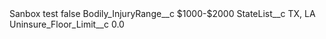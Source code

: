 <?xml version="1.0" encoding="UTF-8"?>
<CustomMetadata xmlns="http://soap.sforce.com/2006/04/metadata" xmlns:xsi="http://www.w3.org/2001/XMLSchema-instance" xmlns:xsd="http://www.w3.org/2001/XMLSchema">
    <label>Sanbox test</label>
    <protected>false</protected>
    <values>
        <field>Bodily_InjuryRange__c</field>
        <value xsi:type="xsd:string">$1000-$2000</value>
    </values>
    <values>
        <field>StateList__c</field>
        <value xsi:type="xsd:string">TX, LA</value>
    </values>
    <values>
        <field>Uninsure_Floor_Limit__c</field>
        <value xsi:type="xsd:double">0.0</value>
    </values>
</CustomMetadata>
